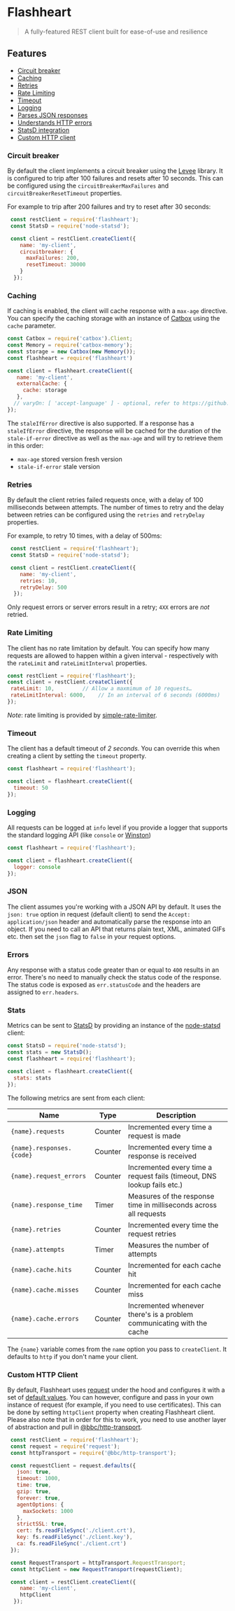# Flashheart

>  A fully-featured REST client built for ease-of-use and resilience

## Features

* [Circuit breaker](#circuit-breaker)
* [Caching](#caching)
* [Retries](#retries)
* [Rate Limiting](#ratelimiting)
* [Timeout](#timeout)
* [Logging](#logging)
* [Parses JSON responses](#json)
* [Understands HTTP errors](#errors)
* [StatsD integration](#stats)
* [Custom HTTP client](#custom-http-client)

### Circuit breaker

By default the client implements a circuit breaker using the [Levee](https://github.com/totherik/levee) library. It is configured to trip after 100 failures and resets after 10 seconds. This can be configured using the `circuitBreakerMaxFailures` and `circuitBreakerResetTimeout` properties.

For example to trip after 200 failures and try to reset after 30 seconds:

```js
 const restClient = require('flashheart');
 const StatsD = require('node-statsd');

 const client = restClient.createClient({
    name: 'my-client',
    circuitbreaker: {
      maxFailures: 200,
      resetTimeout: 30000
    }
  });
```

### Caching

If caching is enabled, the client will cache response with a `max-age` directive. You can specify the caching storage with an instance of [Catbox](https://github.com/hapijs/catbox) using the `cache` parameter.

```js
const Catbox = require('catbox').Client;
const Memory = require('catbox-memory');
const storage = new Catbox(new Memory());
const flashheart = require('flashheart')

const client = flashheart.createClient({
   name: 'my-client',
   externalCache: {
     cache: storage
   },
  // varyOn: [ 'accept-language' ] - optional, refer to https://github.com/bbc/http-transport-cache#cache-key-structure
});
```

The `staleIfError` directive is also supported. If a response has a `staleIfError` directive, the response will be cached for the duration of the `stale-if-error` directive as well as the `max-age` and will try to retrieve them in this order:

* `max-age` stored version fresh version
* `stale-if-error` stale version

### Retries

By default the client retries failed requests once, with a delay of 100 milliseconds between attempts. The number of times to retry and the delay between retries can be configured using the `retries` and `retryDelay` properties.

For example, to retry 10 times, with a delay of 500ms:

```js
 const restClient = require('flashheart');
 const StatsD = require('node-statsd');

 const client = restClient.createClient({
    name: 'my-client',
    retries: 10,
    retryDelay: 500
  });
```

Only request errors or server errors result in a retry; `4XX` errors are _not_ retried.

### Rate Limiting

The client has no rate limitation by default. You can specify how many requests are allowed to happen within a given interval - respectively with the `rateLimit` and `rateLimitInterval` properties.	

 ```js	
const restClient = require('flashheart');
const client = restClient.createClient({	
  rateLimit: 10,         // Allow a maxmimum of 10 requests…	
  rateLimitInterval: 6000,    // In an interval of 6 seconds (6000ms)	
});
```	

 *Note*: rate limiting is provided by [simple-rate-limiter](https://www.npmjs.com/package/simple-rate-limiter).	

### Timeout

The client has a default timeout of _2 seconds_. You can override this when creating a client by setting the `timeout` property.

```js
const flashheart = require('flashheart');

const client = flashheart.createClient({
  timeout: 50
});
```

### Logging

All requests can be logged at `info` level if you provide a logger that supports the standard logging API (like `console` or [Winston](https://github.com/flatiron/winston))

```js
const flashheart = require('flashheart');

const client = flashheart.createClient({
  logger: console
});
```

### JSON

The client assumes you're working with a JSON API by default. It uses the `json: true` option in request (default client) to send the `Accept: application/json` header and automatically parse the response into an object. If you need to call an API that returns plain text, XML, animated GIFs etc. then set the `json` flag to `false` in your request options.

### Errors

Any response with a status code greater than or equal to `400` results in an error. There's no need to manually check the status code of the response. The status code is exposed as `err.statusCode` and the headers are assigned to `err.headers`. 

### Stats

Metrics can be sent to [StatsD](https://github.com/etsy/statsd/) by providing an instance of the [node-statsd](https://github.com/sivy/node-statsd) client:

```js
const StatsD = require('node-statsd');
const stats = new StatsD();
const flashheart = require('flashheart');

const client = flashheart.createClient({
  stats: stats
});
```

The following metrics are sent from each client:

|Name|Type|Description|
|----|----|-----------|
|`{name}.requests`|Counter|Incremented every time a request is made|
|`{name}.responses.{code}`|Counter|Incremented every time a response is received|
|`{name}.request_errors`|Counter|Incremented every time a request fails (timeout, DNS lookup fails etc.)|
|`{name}.response_time`|Timer|Measures of the response time in milliseconds across all requests|
|`{name}.retries`|Counter|Incremented every time the request retries|
|`{name}.attempts`|Timer|Measures the number of attempts|
|`{name}.cache.hits`|Counter|Incremented for each cache hit|
|`{name}.cache.misses`|Counter|Incremented for each cache miss|
|`{name}.cache.errors`|Counter|Incremented whenever there's is a problem communicating with the cache|

The `{name}` variable comes from the `name` option you pass to `createClient`. It defaults to `http` if you don't name your client.

### Custom HTTP Client

By default, Flashheart uses [request](https://github.com/request/request) under the hood and configures it with a set of [default values](https://github.com/bbc/flashheart/blob/a69566f41717b906a50166a7bb60d823403ae1c3/src/httpTransport/configuration.ts#L24). You can however, configure and pass in your own instance of request (for example, if you need to use certificates). This can be done by setting `httpClient` property when creating Flashheart client. Please also note that in order for this to work, you need to use another layer of abstraction and pull in [@bbc/http-transport](https://github.com/bbc/http-transport/blob/63e394360c96d12cbe7278e8cde7b8aeca8dc489/index.js#L7).

```js
 const restClient = require('flashheart');
 const request = require('request');
 const httpTransport = require('@bbc/http-transport');

 const requestClient = request.defaults({
   json: true,
   timeout: 1000,
   time: true,
   gzip: true,
   forever: true,
   agentOptions: {
     maxSockets: 1000
   },
   strictSSL: true,
   cert: fs.readFileSync('./client.crt'),
   key: fs.readFileSync('./client.key'),
   ca: fs.readFileSync('./client.crt')
 });

 const RequestTransport = httpTransport.RequestTransport;
 const httpClient = new RequestTransport(requestClient);

 const client = restClient.createClient({
    name: 'my-client',
    httpClient
  });
```
